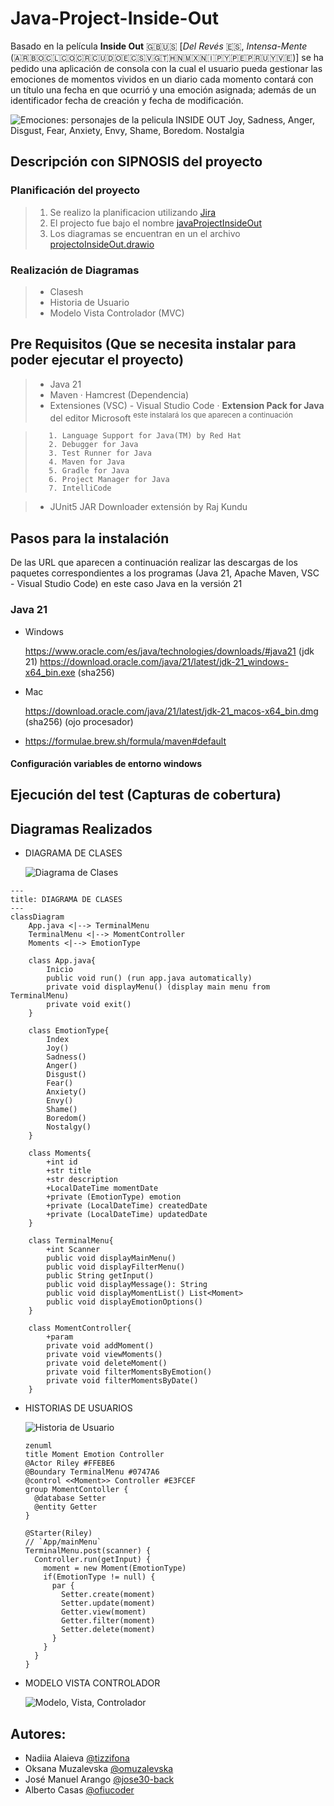 # Java-Project-Inside-Out

Basado en la película **Inside Out** 🇬🇧🇺🇸 [_Del Revés_ 🇪🇸, _Intensa-Mente_ (🇦🇷🇧🇴🇨🇱🇨🇴🇨🇷🇨🇺🇩🇴🇪🇨🇸🇻🇬🇹🇭🇳🇲🇽🇳🇮🇵🇾🇵🇪🇵🇷🇺🇾🇻🇪)] se ha pedido una aplicación de consola con la cual el usuario pueda gestionar las emociones de momentos vividos en un diario cada momento contará con un título una fecha en que ocurrió y una emoción asignada; además de un identificador fecha de creación y fecha de modificación.

![Emociones: personajes de la pelicula INSIDE OUT Joy, Sadness, Anger, Disgust, Fear, Anxiety, Envy, Shame, Boredom. Nostalgia](images/inside-out-2-1280x540-17820.jpg)

## Descripción con SIPNOSIS del proyecto 

### Planificación del proyecto

>    1. Se realizo la planificacion utilizando [Jira](https://www.atlassian.com/software/jira?referer=jira.com)
>    2. El projecto fue bajo el nombre  [javaProjectInsideOut](https://albertocasasofiuco-1730202167115.atlassian.net/jira/software/projects/JPIO/boards/2)
>    3. Los diagramas se encuentran en un el archivo [projectoInsideOut.drawio](https://drive.google.com/file/d/1NVHUrTjYrLSpKclKpEaub4_o8r0NiPPG/view?usp=drive_link)

### Realización de Diagramas

>    - Clasesh
>    - Historia de Usuario
>    - Modelo Vista Controlador (MVC)



## Pre Requisitos (Que se necesita instalar para poder ejecutar el proyecto) 

>- Java 21
>- Maven
>    · Hamcrest (Dependencia)
>- Extensiones (VSC) - Visual Studio Code
>    · **Extension Pack for Java** del editor Microsoft <sup>este instalará los que aparecen a continuación</sup>

>        1. Language Support for Java(TM) by Red Hat
>        2. Debugger for Java
>        3. Test Runner for Java
>        4. Maven for Java
>        5. Gradle for Java
>        6. Project Manager for Java 
>        7. IntelliCode

>  - JUnit5 JAR Downloader extensión by Raj Kundu
>
>      

## Pasos para la instalación 

De las URL que aparecen a continuación realizar las descargas de los paquetes correspondientes a los programas (Java 21, Apache Maven, VSC - Visual Studio Code) en este caso Java en la versión 21

### Java 21


- Windows

    https://www.oracle.com/es/java/technologies/downloads/#java21 (jdk 21)
    https://download.oracle.com/java/21/latest/jdk-21_windows-x64_bin.exe (sha256)

- Mac

    https://download.oracle.com/java/21/latest/jdk-21_macos-x64_bin.dmg (sha256) (ojo procesador)
+
    https://formulae.brew.sh/formula/maven#default

#### Configuración variables de entorno windows


## Ejecución del test (Capturas de cobertura) 

## Diagramas Realizados 

  - DIAGRAMA DE CLASES

    ![Diagrama de Clases](images/projectoInsideOut-CLASES.webp)

```mermaid
---
title: DIAGRAMA DE CLASES 
---
classDiagram
    App.java <|--> TerminalMenu
    TerminalMenu <|--> MomentController
    Moments <|--> EmotionType
 
    class App.java{
        Inicio
        public void run() (run app.java automatically)
        private void displayMenu() (display main menu from TerminalMenu)
        private void exit()
    }

    class EmotionType{
        Index
        Joy()
        Sadness()
        Anger()
        Disgust()
        Fear()
        Anxiety()
        Envy()
        Shame()
        Boredom()
        Nostalgy()
    }

    class Moments{
        +int id
        +str title
        +str description
        +LocalDateTime momentDate
        +private (EmotionType) emotion
        +private (LocalDateTime) createdDate
        +private (LocalDateTime) updatedDate
    }

    class TerminalMenu{
        +int Scanner
        public void displayMainMenu()
        public void displayFilterMenu()
        public String getInput()
        public void displayMessage(): String
        public void displayMomentList() List<Moment>
        public void displayEmotionOptions()
    } 
 
    class MomentController{
        +param
        private void addMoment()
        private void viewMoments()
        private void deleteMoment()
        private void filterMomentsByEmotion()
        private void filterMomentsByDate()
    }

```
    
  - HISTORIAS DE USUARIOS

    ![Historia de Usuario](images/projectoInsideOut-ACTIONS.webp)

    ```mermaid
    zenuml
    title Moment Emotion Controller
    @Actor Riley #FFEBE6
    @Boundary TerminalMenu #0747A6
    @control <<Moment>> Controller #E3FCEF
    group MomentContoller {
      @database Setter
      @entity Getter
    }

    @Starter(Riley)
    // `App/mainMenu`
    TerminalMenu.post(scanner) {
      Controller.run(getInput) {
        moment = new Moment(EmotionType)
        if(EmotionType != null) {
          par {
            Setter.create(moment)
            Setter.update(moment)
            Getter.view(moment)
            Getter.filter(moment)
            Setter.delete(moment)      
          }      
        }
      }
    }
    
    ```
    
  - MODELO VISTA CONTROLADOR

    ![Modelo, Vista, Controlador](images/projectoInsideOut-MVC.webp)

## Autores:  

- Nadiia Alaieva [@tizzifona](https://github.com/tizzifona)
- Oksana Muzalevska [@omuzalevska](https://github.com/omuzalevska)
- José Manuel Arango [@jose30-back](https://github.com/jose30-back)
- Alberto Casas [@ofiucoder](https://github.com/ofiucoder)
